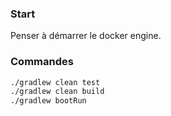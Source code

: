 ### Start

Penser à démarrer le docker engine.

### Commandes 
```bash
./gradlew clean test
./gradlew clean build
./gradlew bootRun
```